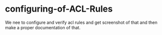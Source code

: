 # configuring-of-ACL-Rules

 We nee to configure and verify acl rules and get screenshot of that and then make a proper documentation of  that.

